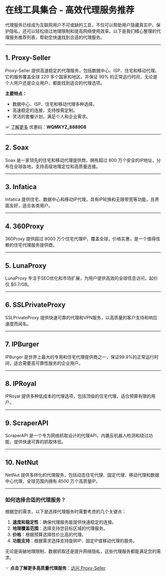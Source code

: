 # 在线工具集合 - 高效代理服务推荐

代理服务已经成为互联网用户不可或缺的工具，不仅可以帮助用户隐藏真实IP、保护隐私，还可以轻松绕过地理限制和提高网络使用效率。以下是我们精心整理的代理服务推荐列表，帮助您快速找到合适的代理服务。

---

## 1. Proxy-Seller

Proxy-Seller 提供高速稳定的代理服务，包括数据中心、ISP、住宅和移动代理。它的服务覆盖全球 220 多个国家和地区，并保证 99% 的正常运行时间，无论是个人用户还是企业用户，都能找到适合的代理选项。

**主要特点：**
- 数据中心、ISP、住宅和移动代理多种选择。
- 高速稳定的连接，支持按需定制。
- 灵活的套餐计划，满足个人和企业需求。

☞ [了解更多](https://bit.ly/proxy-seller-coupon) 优惠码：**WQMKYZ_888908**

---

## 2. Soax

Soax 是一家领先的住宅和移动代理提供商，拥有超过 800 万个安全的IP地址，分布在全球各地，支持高级地理定位和高质量连接。

---

## 3. Infatica

Infatica 提供住宅、数据中心和移动IP代理，具有IP轮换和无限带宽等功能，且界面友好，适合各类用户。

---

## 4. 360Proxy

360Proxy 提供超过 8000 万个住宅代理IP，覆盖全球，价格实惠，是一个值得信赖的住宅代理服务提供商。

---

## 5. LunaProxy

LunaProxy 专注于SEO优化和市场扩展，为用户提供高效的全球信息访问，起价仅 $0.7/GB。

---

## 6. SSLPrivateProxy

SSLPrivateProxy 提供快速可靠的代理和VPN服务，以高质量的客户支持和响应速度而闻名。

---

## 7. IPBurger

IPBurger 是世界上最大的专用和住宅代理提供商之一，保证99.9%的正常运行时间，适合需要高可靠性服务的企业用户。

---

## 8. IPRoyal

IPRoyal 提供多种低成本的代理选项，包括顶级的住宅代理，适合预算有限的用户。

---

## 9. ScraperAPI

ScraperAPI 是一个专为网络抓取设计的代理API，内置反机器人检测和绕过功能，提供快速可靠的抓取体验。

---

## 10. NetNut

NetNut 提供多样化的代理服务，包括动态住宅代理、固定代理、移动代理和数据中心代理，全球范围内拥有 8500 万个高质量IP。

---

### 如何选择合适的代理服务？

根据您的需求，以下是选择代理服务时需要考虑的几个关键点：
1. **速度和稳定性**：确保代理服务能提供快速稳定的连接。
2. **地理覆盖范围**：选择支持您目标区域的代理服务。
3. **价格**：根据预算选择性价比高的代理。
4. **功能支持**：根据需求选择支持旋转IP、固定IP或移动代理的服务。

无论是突破地理限制、数据抓取还是提升网络隐私，这些代理服务都能满足您的需求。

☞ **点击了解更多高质量代理服务**：[访问 Proxy-Seller](https://bit.ly/proxy-seller-coupon)
